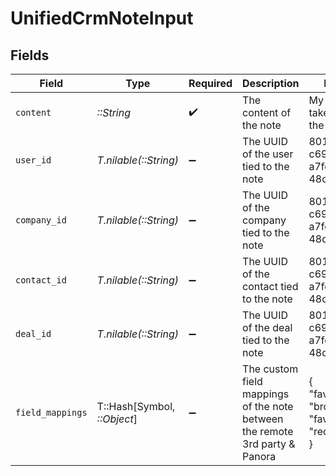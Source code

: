 # UnifiedCrmNoteInput


## Fields

| Field                                                                       | Type                                                                        | Required                                                                    | Description                                                                 | Example                                                                     |
| --------------------------------------------------------------------------- | --------------------------------------------------------------------------- | --------------------------------------------------------------------------- | --------------------------------------------------------------------------- | --------------------------------------------------------------------------- |
| `content`                                                                   | *::String*                                                                  | :heavy_check_mark:                                                          | The content of the note                                                     | My notes taken during the meeting                                           |
| `user_id`                                                                   | *T.nilable(::String)*                                                       | :heavy_minus_sign:                                                          | The UUID of the user tied to the note                                       | 801f9ede-c698-4e66-a7fc-48d19eebaa4f                                        |
| `company_id`                                                                | *T.nilable(::String)*                                                       | :heavy_minus_sign:                                                          | The UUID of the company tied to the note                                    | 801f9ede-c698-4e66-a7fc-48d19eebaa4f                                        |
| `contact_id`                                                                | *T.nilable(::String)*                                                       | :heavy_minus_sign:                                                          | The UUID of the contact tied to the note                                    | 801f9ede-c698-4e66-a7fc-48d19eebaa4f                                        |
| `deal_id`                                                                   | *T.nilable(::String)*                                                       | :heavy_minus_sign:                                                          | The UUID of the deal tied to the note                                       | 801f9ede-c698-4e66-a7fc-48d19eebaa4f                                        |
| `field_mappings`                                                            | T::Hash[Symbol, *::Object*]                                                 | :heavy_minus_sign:                                                          | The custom field mappings of the note between the remote 3rd party & Panora | {<br/>"fav_dish": "broccoli",<br/>"fav_color": "red"<br/>}                  |